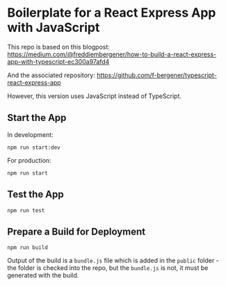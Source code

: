 # Boilerplate for a React Express App with JavaScript

This repo is based on this blogpost: https://medium.com/@freddiembergener/how-to-build-a-react-express-app-with-typescript-ec300a97afd4

And the associated repository: https://github.com/f-bergener/typescript-react-express-app

However, this version uses JavaScript instead of TypeScript.

## Start the App

In development:
```
npm run start:dev
```

For production:
```
npm run start
```

## Test the App
```
npm run test
```

## Prepare a Build for Deployment
```
npm run build
```

Output of the build is a `bundle.js` file which is added in the `public` folder - the folder is checked into the repo, but the `bundle.js` is not, it must be generated with the build.